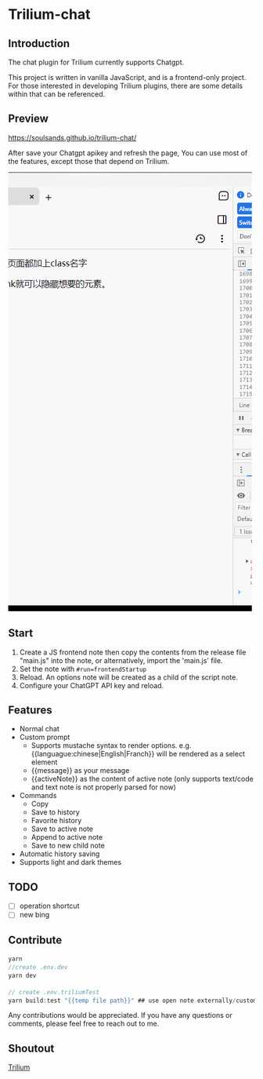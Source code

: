 # Trilium-chat

## Introduction

The chat plugin for Trilium currently supports Chatgpt.

This project is written in vanilla JavaScript, and is a frontend-only project. For those interested in developing Trilium plugins, there are some details within that can be referenced.

## Preview

https://soulsands.github.io/trilium-chat/

After save your Chatgpt apikey and refresh the page, You can use most of the features, except those that depend on Trilium.

![prompt](./media/prompt.gif)

## Start

1. Create a JS frontend note then copy the contents from the release file "main.js" into the note, or alternatively, import the 'main.js' file.
2. Set the note with `#run=frontendStartup `
3. Reload. An options note will be created as a child of the script note.
4. Configure your ChatGPT API key and reload.

## Features

-   Normal chat
-   Custom prompt
    -   Supports mustache syntax to render options. e.g. {{languague:chinese|English|Franch}} will be rendered as a select element
    -   {{message}} as your message
    -   {{activeNote}} as the content of active note (only supports text/code and text note is not properly parsed for now)
-   Commands
    -   Copy
    -   Save to history
    -   Favorite history
    -   Save to active note
    -   Append to active note
    -   Save to new child note
-   Automatic history saving
-   Supports light and dark themes

## TODO

-   [ ] operation shortcut
-   [ ] new bing

## Contribute

```js
yarn
//create .env.dev
yarn dev

// create .env.triliumTest
yarn build:test "{{temp file path}}" ## use open note externally/custom to create a temporary file
```

Any contributions would be appreciated. If you have any questions or comments, please feel free to reach out to me.

## Shoutout

[Trilium](https://github.com/zadam/trilium)
